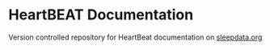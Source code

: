 HeartBEAT Documentation
==================

Version controlled repository for HeartBeat documentation on [sleepdata.org](http://sleepdata.org/datasets/heartbeat)
